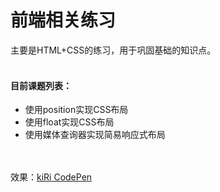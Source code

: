前端相关练习
===
主要是HTML+CSS的练习，用于巩固基础的知识点。
<br><br>
#### 目前课题列表：
+ 使用position实现CSS布局
+ 使用float实现CSS布局
+ 使用媒体查询器实现简易响应式布局

<br><br>
效果：<a target="_blank" href="http://codepen.io/kiRinoi/#">kiRi CodePen</a>
